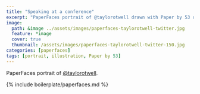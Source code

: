 ```yaml
---
title: "Speaking at a conference"
excerpt: "PaperFaces portrait of @taylorotwell drawn with Paper by 53 on an iPad."
image: 
  path: &image ../assets/images/paperfaces-taylorotwell-twitter.jpg 
  feature: *image
  cover: true
  thumbnail: /assets/images/paperfaces-taylorotwell-twitter-150.jpg
categories: [paperfaces]
tags: [portrait, illustration, Paper by 53]
---
```


PaperFaces portrait of [@taylorotwell](https://twitter.com/taylorotwell).

{% include boilerplate/paperfaces.md %}
